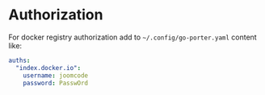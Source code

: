 # Authorization

For docker registry authorization add to `~/.config/go-porter.yaml` content like:
```yaml
auths:
  "index.docker.io":
    username: joomcode
    password: PasswOrd

```
